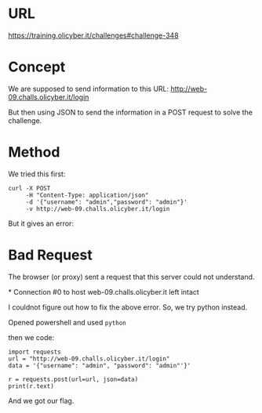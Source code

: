 # URL
https://training.olicyber.it/challenges#challenge-348

# Concept
We are supposed to send information to this URL:
http://web-09.challs.olicyber.it/login

But then using JSON to send the information in a POST request to solve the challenge.

# Method
We tried this first:
```
curl -X POST 
     -H "Content-Type: application/json" 
     -d '{"username": "admin","password": "admin"}' 
     -v http://web-09.challs.olicyber.it/login
```
But it gives an error: 

<!doctype html>
<html lang=en>
<title>400 Bad Request</title>
<h1>Bad Request</h1>
<p>The browser (or proxy) sent a request that this server could not understand.</p>
* Connection #0 to host web-09.challs.olicyber.it left intact

I couldnot figure out how to fix the above error.
So, we try python instead.

Opened powershell and used 
`python`

then we code:
```
import requests
url = "http://web-09.challs.olicyber.it/login"
data = '{"username": "admin", "password": "admin"'}'

r = requests.post(url=url, json=data)
print(r.text)
```

And we got our flag.
